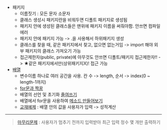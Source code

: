 - 패키지
  - 이름짓기 : 모든 문자 소문자
  - 클래스 생성시 패키지란을 비워두면 디폴트 패키지로 생성됨
  - 패키지 안에 생성된 클래스들은 맨위에 패키지 이름을 써줘야함. 안쓰면 컴파일에러
  - 패키지 안에 패키지 가능 -> .을 사용해서 하위패키지 생성
  - 클래스를 찾을 때, 같은 패키지에서 찾고, 없으면 없는거임 -> import 해야 외부 패키지의 클래스 가져오기 가능
  - 접근제한자(public, private)에 아무것도 안쓰면 디폴트/패키지 접근제한자!! -> ★같은 패키지에서만(상위패키지X)! 접근 가능
- [배열](../workspace/220607-01_array/src/Main1.java)
  - 변수이름 하나로 여러 공간을 사용. 칸 수 -> length, 순서 -> index(0 ~ length-1까지)
  - [for문과 짝꿍](../workspace/220607-01_array/src/Main2.java)
  - 배열의 선언 및 초기화 [줄여쓰기](../workspace/220607-01_array/src/Main3.java)
  - 배열에서 for문을 사용하여 [메소드 만들어보기](../workspace/220607-01_array/src/Main4.java)
  - [교재예제](../workspace/220607-01_array/src/ArrayTest1.java)
	: 배열 안의 값을 사용자가 입력 -> 성적계산
 ----
 > [마무리문제](../workspace/220607-01_array/src/Main5.java)
 > : 사용자가 멈추기 전까지 입력받아 최근 입력 정수 몇 개만 출력하기
